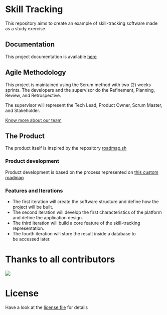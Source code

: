 # Skill Tracking

This repository aims to create an example of skill-tracking software made as a study exercise. 

## Documentation
This project documentation is available [here](./doc/readme.md)

## Agile Methodology
This project is maintained using the Scrum method with two (2) weeks sprints. The developers and the supervisor do the Refinement, Planning, Review, and Retrospective.

The supervisor will represent the Tech Lead, Product Owner, Scrum Master, and Stakeholder.

[Know more about our team](./doc/operation/team.md)

## The Product
The product itself is inspired by the repository [roadmap.sh](https://roadmap.sh/) 

### Product development
Product development is based on the process represented on [this custom roadmap](https://roadmap.sh/r?id=65889a0f54b577105138dda8)

### Features and Iterations
- The first iteration will create the software structure and define how the project will be built.
- The second iteration will develop the first characteristics of the platform and define the application design.
- The third iteration will build a core feature of the skill-tracking representation.
- The fourth iteration will store the result inside a database to be accessed later.

# Thanks to all contributors
 <a href = "https://github.com/malaguth/skill-tracking/graphs/contributors">
   <img src = "https://contrib.rocks/image?repo=malaguth/skill-tracking"/>
 </a>
 
# License
Have a look at the [license file](./license) for details
